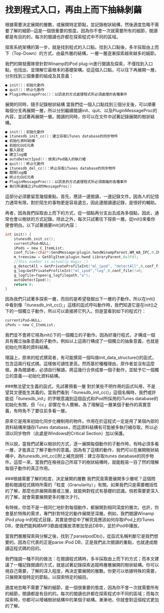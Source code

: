 # 找到程式入口，再由上而下抽絲剝繭


根據需要決定展開的層數，或展開特定節點，並記錄樹狀結構，然後適度忽略不需要了解的細節─這是一個很重要的態度。因為你不會一次就需要所有的細節，閱讀都是有目的的，每次的閱讀也許都在探索程式中不同的區域。


探索系統架構的第一步，就是找到程式的入口點。找到入口點後，多半採取由上而下（Top-Down）的方式，由最外層的結構，一層一層逐漸探索越來越多的細節。

我們的開發團隊曾針對Winamp的iPod plug-in進行閱讀及探索，不僅找到入口點，也找出、並理解它最根本的基礎架構。從這個入口點，可以往下再展開一層，分別找到三個重要的組成及其意義：
```c
● init()：初始化動作
● quit()：終止化動作
● PluginMessageProc()：以訊息的方式處理程式所必須處理的各種事件
```

展開的同時，隨手記錄樹狀結構
當我們從一個入口點找到三個分支後，可以順著每個分支再展開一層，所以分別繼續閱讀init、quit、以及PluginMessageProc的內容，並試著再展開一層。閱讀的同時，你可以在文件中試著記錄展開的樹狀結構。
```c
● init()：初始化動作
● itunesdb_init_cc()：建立存取iTunes database的同步物件
● 初始化資料結構
● 初始化GUI元素
● 載入設定
● 建立log檔
● autoDetectIpod()：偵測iPod插入的執行緒
● quit()：終止化動作
● itunesdb_del_cc()：終止存取iTunes database的同步物件
● 關閉log檔
● 終止化GUI元素
● PluginMessageProc()：以訊息的方式處理程式所必須面臨的各種事件
● 執行所連接之iPod的MessageProc()
```

這部分必須要留意幾個重點。首先，應該一邊閱讀，一邊記錄文件。因為人的記憶力通常有限，對於陌生的事物更是容易遺忘，因此邊閱讀邊記錄，是很好的輔助。

再者，因為我們採取由上而下的方式，從一個點再分支出去成為多個點，因此，通常也會以樹狀的方式記錄。除此之外，每次只試著往下探索一層。從init()來看你便會明白。以下試著摘要init()的內容：

```c
int init() {
    itunesdb_init_cc();
    currentiPod=NULL;
    iPods = new C_ItemList;
    conf_file=(char*)SendMessage(plugin.hwndWinampParent,WM_WA_IPC,0,IPC_GETINIFILE);
    m_treeview = GetDlgItem(plugin.hwnd LibraryParent,0x3fd);
    //this number is actually magic :)
    g_detectAll = GetPrivateProfileInt("ml_ipod", "detectAll",0,conf_file)!=0;
    g_log=GetPrivateProfileInt("ml_ipod","log",0,conf_file)!=0;
    g_logfile=fopen(g_logfilepath,"a");
    autoDetectIpod();
    return 0;
}

```

因為我們只試著多探索一層，而目的是希望發掘出下一層的子動作。所以在init()中看到像「itunesdb_init_cc();」這樣的函式呼叫動作時，我們知道它是在init()之下的一個獨立子動作，所以可以直接將它列入。但是當看到如下的程式行：

```c
currentiPod=NULL;
iPods = new C_ItemList;
```

我們並不會將它視為init()下的一個獨立的子動作。因為好幾行程式，才構成一個具有獨立抽象意義的子動作。例如以上這兩行構成了一個獨立的抽象意義，也就是初始化所需的資料結構。

理論上，原來的程式撰寫者，有可能撰寫一個叫做init_data_structure()的函式，包含這兩行程式碼。這樣做可讀性更高，然而基於種種理由，原作者並沒有這麼做。身為閱讀者，必須自行解讀，將這幾行合併成單一個子動作，並賦予它一個獨立的意義──初始化資料結構。

###無法望文生義的函式，先試著預看一層
對於某些不明作用的函式叫用，不是望其文便能生其義的。當我們看到「itunesdb_init_cc()」這個名稱時，我們或許能從「itunesdb_init」的字眼意識到這個函式和iPod所採用的iTunes database的初始化有關，但「cc」卻實在令人費解。為了理解這一層某個子動作的真實意義，有時免不了要往前多看一層。

原來它是用來初始化同步化機制用的物件。作用在於這程式一定是用了某個內部的資料結構來儲存iTunes database，而這資料結構有可能被多執行緒存取，所以必須以同步物件（此處是Windows的Critical Section）加以保護。

所以說，當我們試著以樹狀的方式，逐一展開每個動作的子動作時，有時必須多看一層，才能真正了解子動作的意義。因為有了這樣的動作，我們可以在展開樹狀結構中，為itunesdb_init_cc()附上補充說明：建立存取itunes database的同步物件。這麼一來，當我們在檢視自己所寫下的樹狀結構時，就能輕易一目了然的理解每個子動作的真正作用。

###根據需要了解的粒度，決定展開的層數
我們究竟需要展開多少層呢？這個問題和閱讀程式碼時所需的「粒度（Granularity）」有關。如果我們只是需要概括性的了解，那麼也許展開兩層或三層，就能夠對程式有基礎的認識。倘若需要更深入的了解，就會需要展開更多的層次才行。

有時候，你並不是一視同仁地針對每個動作，都展開到相同深度的層次。也許，你會基於特殊的需求，專門針對特定的動作展開至深層。例如，我們閱讀Winamp iPod plug-in的程式目錄，其實是想從中了解究竟應該如何存取iPod上的iTunes DB，使我們能夠將MP3歌曲或播放清單加至此DB中，並於iPod中播放。

當我們層層探索與分解之後，找到了parseIpodDb()，從函式名稱判斷它是我們想要的。因為它代表的正是parse iPod DB，正是我們此次閱讀的重點，也就達成閱讀這程式碼的目的。

我們強調一種不同的做法：在閱讀程式碼時，多半採取由上而下的方式；而本文建議了一種記錄閱讀的方式，就是試著記錄探索追蹤時層層展開的樹狀結構。你可以視自己需要，了解的深入程度，再決定要展開的層數。你更可以依據特殊的需要，只展開某個特定的節點，以探索特定的細目。

適度地忽略不需要了解的細節，是一個很重要的態度，因為你不會一次就需要所有的細節，閱讀都是有目的的。每次的閱讀也許都在探索程式中不同的區域；而每次探索時，你都可以增補樹狀結構中的某個子結構。漸漸地，你就會對這個程式更加的了解。